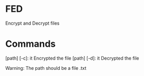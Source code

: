 # FED

Encrypt and Decrypt files

# Commands

[path] [-c]: it Encrypted the file
[path] [-d]: it Decrypted the file

Warning: The path should be a file .txt


